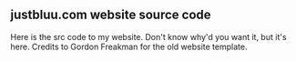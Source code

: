 ## justbluu.com website source code

Here is the src code to my website. Don't know why'd you want it, but it's here.
Credits to Gordon Freakman for the old website template.

